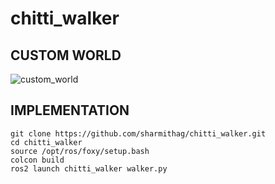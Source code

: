 # chitti_walker
## CUSTOM WORLD 

![custom_world](https://user-images.githubusercontent.com/90351952/206322018-ac483ec2-b5e5-4635-9383-fb506395827d.png)

## IMPLEMENTATION
```
git clone https://github.com/sharmithag/chitti_walker.git
cd chitti_walker
source /opt/ros/foxy/setup.bash
colcon build
ros2 launch chitti_walker walker.py
```

